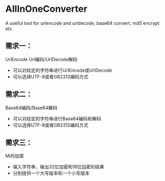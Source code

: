AllInOneConverter
=================

A useful tool for urlencode and urldecode, base64 convert, md5 encrypt etc.

## 需求一：
UrlEncode Url编码/UrlDecode解码
* 可以对给定的字符串进行UrlEncode或UrlDecode
* 可以选择UTF-8或者GB2312编码方式

## 需求二：
Base64编码/Base64解码
* 可以对给定的字符串进行Base64编码和解码
* 可以选择UTF-8或者GB2312编码方式

## 需求三：
Md5加密
* 输入字符串，输出32位加密和16位加密的结果
* 分别提供一个大写版本和一个小写版本




